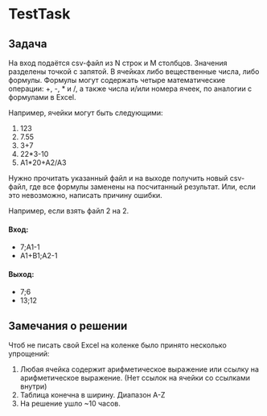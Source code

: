 # TestTask

## Задача 

На вход подаётся csv-файл из N строк и M столбцов. Значения разделены точкой с запятой.
В ячейках либо вещественные числа, либо формулы.
Формулы могут содержать четыре математические операции: +, -, * и /, а также числа и/или номера ячеек, по аналогии с формулами в Excel.

Например, ячейки могут быть следующими:
1)  123
2)  7.55
3)  3+7
4)  22*3-10
5)  А1*20+А2/А3

Нужно прочитать указанный файл и на выходе получить новый csv-файл, где все формулы заменены на посчитанный результат.
Или, если это невозможно, написать причину ошибки.

Например, если взять файл 2 на 2.

#### Вход:

- 7;A1-1 
- A1+B1;A2-1

#### Выход:

- 7;6
- 13;12


## Замечания о решении

Чтоб не писать свой Excel на коленке было принято несколько упрощений:
1. Любая ячейка содержит арифметическое выражение или ссылку на арифметическое выражение. 
(Нет ссылок на ячейки со ссылками внутри)
2. Таблица конечна в ширину. Диапазон A-Z
3. На решение ушло ~10 часов.
